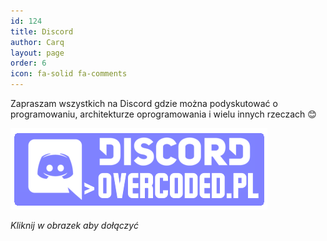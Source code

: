 ```yaml
---
id: 124
title: Discord
author: Carq
layout: page
order: 6
icon: fa-solid fa-comments
---
```


Zapraszam wszystkich na Discord gdzie można podyskutować o programowaniu, architekturze oprogramowania i wielu innych rzeczach 😊

[![](/assets/discord.png)](https://discord.gg/j2k9aQy3JC_)

_Kliknij w obrazek aby dołączyć_
